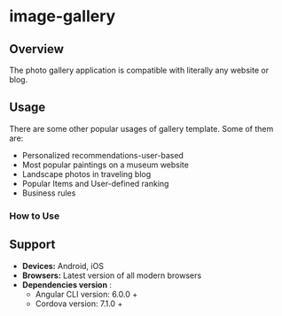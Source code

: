 # image-gallery

## Overview

The photo gallery application is compatible with literally any website or blog.

## Usage

There are some other popular usages of gallery template. Some of them are:

* Personalized recommendations-user-based
* Most popular paintings on a museum website
* Landscape photos in traveling blog
* Popular Items and User-defined ranking
* Business rules

### How to Use

## Support

* **Devices:** Android, iOS  
* **Browsers:** Latest version of all modern browsers  
* **Dependencies version**  :
  * Angular CLI version: 6.0.0 +  
  * Cordova version: 7.1.0 +

